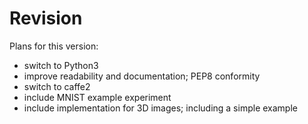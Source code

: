 # Revision

Plans for this version:
- switch to Python3
- improve readability and documentation; PEP8 conformity
- switch to caffe2
- include MNIST example experiment
- include implementation for 3D images; including a simple example